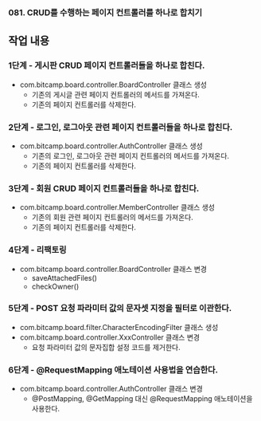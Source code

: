 ### 081. CRUD를 수행하는 페이지 컨트롤러를 하나로 합치기

## 작업 내용

### 1단계 - 게시판 CRUD 페이지 컨트롤러들을 하나로 합친다.

- com.bitcamp.board.controller.BoardController 클래스 생성
  - 기존의 게시글 관련 페이지 컨트롤러의 메서드를 가져온다.
  - 기존의 페이지 컨트롤러를 삭제한다.

### 2단계 - 로그인, 로그아웃 관련 페이지 컨트롤러들을 하나로 합친다.

- com.bitcamp.board.controller.AuthController 클래스 생성
  - 기존의 로그인, 로그아웃 관련 페이지 컨트롤러의 메서드를 가져온다.
  - 기존의 페이지 컨트롤러를 삭제한다.

### 3단계 - 회원 CRUD 페이지 컨트롤러들을 하나로 합친다.

- com.bitcamp.board.controller.MemberController 클래스 생성
  - 기존의 회원 관련 페이지 컨트롤러의 메서드를 가져온다.
  - 기존의 페이지 컨트롤러를 삭제한다.

### 4단계 - 리팩토링

- com.bitcamp.board.controller.BoardController 클래스 변경
  - saveAttachedFiles()
  - checkOwner()

### 5단계 - POST 요청 파라미터 값의 문자셋 지정을 필터로 이관한다.

- com.bitcamp.board.filter.CharacterEncodingFilter 클래스 생성
- com.bitcamp.board.controller.XxxController 클래스 변경
  - 요청 파라미터 값의 문자집합 설정 코드를 제거한다.

### 6단계 - @RequestMapping 애노테이션 사용법을 연습한다.

- com.bitcamp.board.controller.AuthController 클래스 변경
  - @PostMapping, @GetMapping 대신 @RequestMapping 애노테이션을 사용한다.